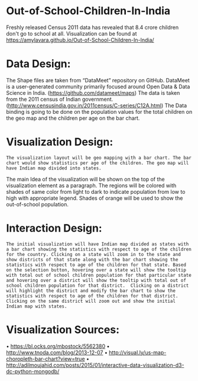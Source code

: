 # Out-of-School-Children-In-India
Freshly released Census 2011 data has revealed that 8.4 crore children don't go to school at all.
Visualization can be found at https://amylavara.github.io/Out-of-School-Children-In-India/

# Data Design:
The Shape files are taken from “DataMeet” repository on GitHub. DataMeet is a user-generated community primarily focused around Open Data & Data Science in India. (https://github.com/datameet/maps)
The data is taken from the 2011 census of Indian government. (http://www.censusindia.gov.in/2011census/C-series/C12A.html)
The Data binding is going to be done on the population values for the total children on the geo map and the children per age on the bar chart. 

# Visualization Design:
	The visualization layout will be geo mapping with a bar chart. The bar chart would show statistics per age of the children. The geo map will have Indian map divided into states. 
The main Idea of the visualization will be shown on the top of the visualization element as a paragraph. The regions will be colored with shades of same color from light to dark to indicate population from low to high with appropriate legend. Shades of orange will be used to show the out-of-school population.

# Interaction Design:
	The initial visualization will have Indian map divided as states with a bar chart showing the statistics with respect to age of the children for the country. Clicking on a state will zoom in to the state and show districts of that state along with the bar chart showing the statistics with respect to age of the children for that state. Based on the selection button, hovering over a state will show the tooltip with total out of school children population for that particular state and hovering over a district will show the tooltip with total out of school children population for that district.  Clicking on a district will highlight the district and modify the bar chart to show the statistics with respect to age of the children for that district. Clicking on the same district will zoom out and show the initial Indian map with states.
  
# Visualization Sources:
•	https://bl.ocks.org/mbostock/5562380
•	http://www.tnoda.com/blog/2013-12-07
•	http://visual.ly/us-map-choropleth-bar-chart?view=true
•	http://adilmoujahid.com/posts/2015/01/interactive-data-visualization-d3-dc-python-mongodb/

